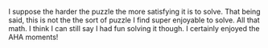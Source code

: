 I suppose the harder the puzzle the more satisfying it is to solve. That being said, this is not the the sort of puzzle I find super enjoyable to solve. All that math. I think I can still say I had fun solving it though. I certainly enjoyed the AHA moments!
